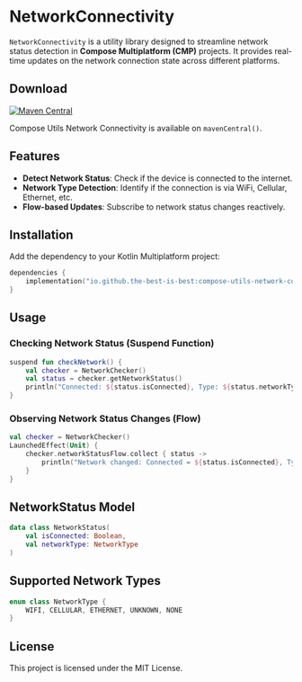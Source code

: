 # NetworkConnectivity

`NetworkConnectivity` is a utility library designed to streamline network status detection in **Compose Multiplatform (CMP)** projects. It provides real-time updates on the network connection state across different platforms.

## Download

[![Maven Central](https://img.shields.io/maven-central/v/io.github.the-best-is-best/compose-utils-network-connectivity)](https://central.sonatype.com/artifact/io.github.the-best-is-best/compose-utils-network-connectivity)

Compose Utils Network Connectivity is available on `mavenCentral()`.

## Features

- **Detect Network Status**: Check if the device is connected to the internet.
- **Network Type Detection**: Identify if the connection is via WiFi, Cellular, Ethernet, etc.
- **Flow-based Updates**: Subscribe to network status changes reactively.

## Installation

Add the dependency to your Kotlin Multiplatform project:

```kotlin
dependencies {
    implementation("io.github.the-best-is-best:compose-utils-network-connectivity:<latest-version>")
}
```

## Usage

### Checking Network Status (Suspend Function)

```kotlin
suspend fun checkNetwork() {
    val checker = NetworkChecker()
    val status = checker.getNetworkStatus()
    println("Connected: ${status.isConnected}, Type: ${status.networkType}")
}
```

### Observing Network Status Changes (Flow)

```kotlin
val checker = NetworkChecker()
LaunchedEffect(Unit) {
    checker.networkStatusFlow.collect { status ->
        println("Network changed: Connected = ${status.isConnected}, Type = ${status.networkType}")
    }
}
```

## NetworkStatus Model

```kotlin
data class NetworkStatus(
    val isConnected: Boolean,
    val networkType: NetworkType
)
```

## Supported Network Types

```kotlin
enum class NetworkType {
    WIFI, CELLULAR, ETHERNET, UNKNOWN, NONE
}
```

## License

This project is licensed under the MIT License.
